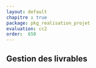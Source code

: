 ```yaml
---
layout: default
chapitre : true
package: pkg_realisation_projet
evaluation: cc2
order:  650
---
```


## Gestion des livrables

<!-- TODO backend-2 : gestion des livrables-->
